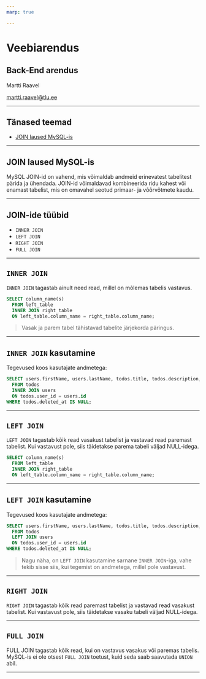 ```yaml
---
marp: true

---
```

# Veebiarendus

## Back-End arendus

Martti Raavel

<martti.raavel@tlu.ee>

---

## Tänased teemad

- [JOIN laused MySQL-is](../../../Subjects/Databases/Topics/MySQL-Join/README.md)

---

## JOIN laused MySQL-is

MySQL JOIN-id on vahend, mis võimaldab andmeid erinevatest tabelitest pärida ja ühendada. JOIN-id võimaldavad kombineerida ridu kahest või enamast tabelist, mis on omavahel seotud primaar- ja võõrvõtmete kaudu.

---

## JOIN-ide tüübid

- `INNER JOIN`
- `LEFT JOIN`
- `RIGHT JOIN`
- `FULL JOIN`

---

## `INNER JOIN`

`INNER JOIN` tagastab ainult need read, millel on mõlemas tabelis vastavus.

```sql
SELECT column_name(s)
  FROM left_table
  INNER JOIN right_table
  ON left_table.column_name = right_table.column_name;
```

> Vasak ja parem tabel tähistavad tabelite järjekorda päringus.
---

## `INNER JOIN` kasutamine

Tegevused koos kasutajate andmetega:

```sql
SELECT users.firstName, users.lastName, todos.title, todos.description, todos.is_done
  FROM todos
  INNER JOIN users
  ON todos.user_id = users.id
WHERE todos.deleted_at IS NULL;
```

---

## `LEFT JOIN`

`LEFT JOIN` tagastab kõik read vasakust tabelist ja vastavad read paremast tabelist. Kui vastavust pole, siis täidetakse parema tabeli väljad NULL-idega.

```sql
SELECT column_name(s)
  FROM left_table
  INNER JOIN right_table
  ON left_table.column_name = right_table.column_name;
```

---

## `LEFT JOIN` kasutamine

Tegevused koos kasutajate andmetega:

```sql
SELECT users.firstName, users.lastName, todos.title, todos.description, todos.is_done
  FROM todos
  LEFT JOIN users
  ON todos.user_id = users.id
WHERE todos.deleted_at IS NULL;
```

> Nagu näha, on `LEFT JOIN` kasutamine sarnane `INNER JOIN`-iga, vahe tekib sisse siis, kui tegemist on andmetega, millel pole vastavust.

---

## `RIGHT JOIN`

`RIGHT JOIN` tagastab kõik read paremast tabelist ja vastavad read vasakust tabelist. Kui vastavust pole, siis täidetakse vasaku tabeli väljad NULL-idega.

---

## `FULL JOIN`

FULL JOIN tagastab kõik read, kui on vastavus vasakus või paremas tabelis. MySQL-is ei ole otsest `FULL JOIN` toetust, kuid seda saab saavutada `UNION` abil.

---